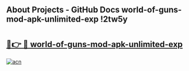 ## About Projects - GitHub Docs world-of-guns-mod-apk-unlimited-exp !2tw5y

# <h2><a href="https://andorid.site?title=world-of-guns-mod-apk-unlimited-exp&ref=14PRO">🔗👉 🔴 world-of-guns-mod-apk-unlimited-exp</a></h2>

[![acn](https://github.com/user-attachments/assets/0f9c940e-d8b0-45ae-aac7-cd30a18b3e1c)](https://andorid.site?title=world-of-guns-mod-apk-unlimited-exp&ref=14PRO)

